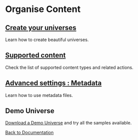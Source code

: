 # Organise Content

## [Create your universes](create_universes.md)
Learn how to create beautiful universes.

## [Supported content](supported_content/index.md)
Check the list of supported content types and related actions.

## [Advanced settings : Metadata](advanced_setting.md)
Learn how to use metadata files.

## Demo Universe

[Download a Demo Universe](./Demo-Universe.zip) and try all the samples available.

<!--
## [Advanced configuration](advanced_configuration)
## [Deploy & share universe](deploy_share_universe.md)-->


[Back to Documentation](../index.md)
